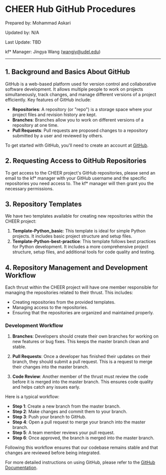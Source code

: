 # CHEER Hub GitHub Procedures

Prepared by: Mohammad Askari

Updated by: N/A

Last Update: TBD

kf* Manager: Jingya Wang (wangjy@udel.edu)

***

## 1. Background and Basics About GitHub

GitHub is a web-based platform used for version control and collaborative software development. It allows multiple people to work on projects simultaneously, track changes, and manage different versions of a project efficiently. Key features of GitHub include:

- **Repositories**: A repository (or "repo") is a storage space where your project files and revision history are kept.
- **Branches**: Branches allow you to work on different versions of a repository at one time.
- **Pull Requests**: Pull requests are proposed changes to a repository submitted by a user and reviewed by others.

To get started with GitHub, you'll need to create an account at [GitHub](https://github.com/).

## 2. Requesting Access to GitHub Repositories

To get access to the CHEER project's GitHub repositories, please send an email to the kf* manager with your GitHub username and the specific repositories you need access to. The kf* manager will then grant you the necessary permissions.

## 3. Repository Templates

We have two templates available for creating new repositories within the CHEER project:

1. **Template-Python_basic**: This template is ideal for simple Python projects. It includes basic project structure and setup files.
2. **Template-Python-best-practice**: This template follows best practices for Python development. It includes a more comprehensive project structure, setup files, and additional tools for code quality and testing.

## 4. Repository Management and Development Workflow

Each thrust within the CHEER project will have one member responsible for managing the repositories related to their thrust. This includes:

- Creating repositories from the provided templates.
- Managing access to the repositories.
- Ensuring that the repositories are organized and maintained properly.

### Development Workflow

1. **Branches**: Developers should create their own branches for working on new features or bug fixes. This keeps the master branch clean and stable.

2. **Pull Requests**: Once a developer has finished their updates on their branch, they should submit a pull request. This is a request to merge their changes into the master branch.

3. **Code Review**: Another member of the thrust must review the code before it is merged into the master branch. This ensures code quality and helps catch any issues early.

Here is a typical workflow:
- **Step 1**: Create a new branch from the master branch.
- **Step 2**: Make changes and commit them to your branch.
- **Step 3**: Push your branch to GitHub.
- **Step 4**: Open a pull request to merge your branch into the master branch.
- **Step 5**: A team member reviews your pull request.
- **Step 6**: Once approved, the branch is merged into the master branch.

Following this workflow ensures that our codebase remains stable and that changes are reviewed before being integrated.

For more detailed instructions on using GitHub, please refer to the [GitHub Documentation](https://docs.github.com/en).


